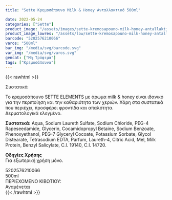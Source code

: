 ```yaml
---
title: "Sette Κρεμοσάπουνο Milk & Honey Ανταλλακτικό 500ml"

date: 2022-05-24
categories: ["Sette"]
product_image: "/assets/images/sette-kremosapouno-milk-honey-antallaktiko-500ml.jpg"
product_image_lowres: "/assets/low/sette-kremosapouno-milk-honey-antallaktiko-500ml.jpg"
barcode: "5202576210066"
varos: "500ml"
bar_img: "/media/svg/barcode.svg"
var_img: "/media/svg/varos.svg"
gencat: ["Μη Τρόφιμα"]
tags: ["Κρεμοσάπουνα"]
---
```

{{< rawhtml >}}

<div class="product">
<div id="sistatika">Συστατικά</div>
<p>Το κρεμοσάπουνο SETTE ELEMENTS με άρωμα milk & honey είναι ιδανικό για την περιποίηση και την καθαριότητα των χεριών. Χάρη στα συστατικά που περιέχει, προσφέρει φροντίδα και απαλότητα.
<br>Δερματολογικά ελεγμένο.</p>
<p><strong>Συστατικά:</strong> Αqua, Sodium Laureth Sulfate, Sodium Chloride, PEG-4 Rapeseedamide, Glycerin, Cocamidopropyl Betaine, Sodium Benzoate, Phenoxyethanol, PEG-7 Glyceryl Cocoate, Potassium Sorbate, Glycol Distearate, Tetrasodium EDTA, Parfum, Laureth-4, Citric Acid, Mel, Milk Protein, Benzyl Salicylate, C.I. 19140, C.I. 14720.</p>
<p><strong>Οδηγίες Χρήσης</strong><br>Για εξωτερική χρήση μόνο.</p>
<div id="barcode">
    <div id="barimage1"></div><span id="bartext">5202576210066</span>
</div>
<div id="varos">
    <div id="varosimage1"></div><span id="varostext">500ml</span>
</div>
<div id="kivotio">ΠΕΡΙΕΧΟΜΕΝΟ ΚΙΒΩΤΙΟΥ:<br>Αναμένεται</div>
<div class="pimg"></div>
</div>
{{< /rawhtml >}}


